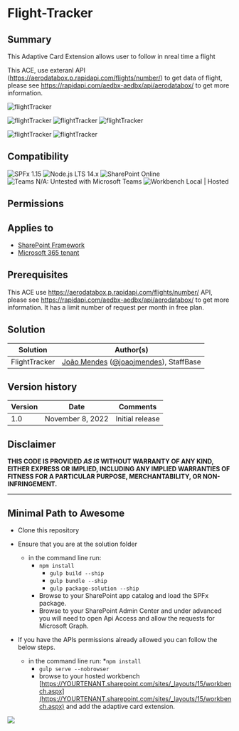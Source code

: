 # Flight-Tracker

## Summary

This Adaptive Card Extension allows user to follow in nreal time a flight 

This ACE, use exteranl API (https://aerodatabox.p.rapidapi.com/flights/number/) to get data of flight, please see https://rapidapi.com/aedbx-aedbx/api/aerodatabox/ to get more information. 

![flightTracker](./src/assets/FlightTracker.gif)

![flightTracker](./src/assets/FlightTracker01.png)
![flightTracker](./src/assets/FlightTracker02.png)
![flightTracker](./src/assets/FlightTracker03.png)

![flightTracker](./src/assets/mobile01.png)
![flightTracker](./src/assets/mobile02.png)

## Compatibility

![SPFx 1.15](https://img.shields.io/badge/SPFx-1.15.1-green.svg)
![Node.js LTS 14.x](https://img.shields.io/badge/Node.js-LTS%2014.x-green.svg)
![SharePoint Online](https://img.shields.io/badge/SharePoint-Online-yellow.svg)
![Teams N/A: Untested with Microsoft Teams](https://img.shields.io/badge/Teams-N%2FA-lightgrey.svg "Untested with Microsoft Teams")
![Workbench Local | Hosted](https://img.shields.io/badge/Workbench-Local%20%7C%20Hosted-green.svg)

## Permissions


## Applies to

- [SharePoint Framework](https://docs.microsoft.com/sharepoint/dev/spfx/sharepoint-framework-overview)
- [Microsoft 365 tenant](https://docs.microsoft.com/sharepoint/dev/spfx/set-up-your-development-environment)

## Prerequisites

This ACE use https://aerodatabox.p.rapidapi.com/flights/number/ API, please see https://rapidapi.com/aedbx-aedbx/api/aerodatabox/ to get more information. 
It has a limit number of request per month in free plan.


## Solution

| Solution             | Author(s)                                                                                                      |
| -------------------- | -------------------------------------------------------------------------------------------------------------- |
| FlightTracker | [João Mendes](https://github.com/joaojmendes) ([@joaojmendes](https://twitter.com/joaojmendes)), StaffBase |

## Version history

| Version | Date              | Comments        |
| ------- | ----------------- | --------------- |
| 1.0     | November 8, 2022 | Initial release |

## Disclaimer

**THIS CODE IS PROVIDED *AS IS* WITHOUT WARRANTY OF ANY KIND, EITHER EXPRESS OR IMPLIED, INCLUDING ANY IMPLIED WARRANTIES OF FITNESS FOR A PARTICULAR PURPOSE, MERCHANTABILITY, OR NON-INFRINGEMENT.**

---

## Minimal Path to Awesome

- Clone this repository
- Ensure that you are at the solution folder

  - in the command line run:
    - `npm install`
      - `gulp build --ship`
      - `gulp bundle --ship`
      - `gulp package-solution --ship`
    - Browse to your SharePoint app catalog and load the SPFx package.
    - Browse to your SharePoint Admin Center and under advanced you will need to open Api Access and allow the requests for Microsoft Graph.
- If you have the APIs permissions already allowed you can follow the below steps.

  - in the command line run:
    *`npm install`
    * `gulp serve --nobrowser`
    - browse to your hosted workbench [https://YOURTENANT.sharepoint.com/sites/_layouts/15/workbench.aspx](https://YOURTENANT.sharepoint.com/sites/_layouts/15/workbench.aspx) and add the adaptive card extension.

<img src="https://telemetry.sharepointpnp.com/sp-dev-fx-aces/samples/PrimaryTextCard-FlightTracker" />
